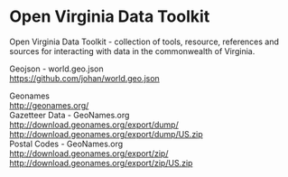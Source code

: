 # Open Virginia Data Toolkit
Open Virginia Data Toolkit - collection of tools, resource, references and sources for interacting with data in the commonwealth of Virginia.    
  
Geojson - world.geo.json  
https://github.com/johan/world.geo.json  

Geonames  
http://geonames.org/  
Gazetteer Data - GeoNames.org  
http://download.geonames.org/export/dump/  
http://download.geonames.org/export/dump/US.zip  
Postal Codes - GeoNames.org  
http://download.geonames.org/export/zip/  
http://download.geonames.org/export/zip/US.zip  

